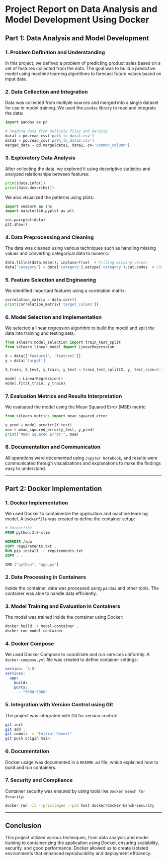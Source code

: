 # **Project Report on Data Analysis and Model Development Using Docker**

## **Part 1: Data Analysis and Model Development**

### 1. **Problem Definition and Understanding**

In this project, we defined a problem of predicting product sales based on a set of features collected from the data. The goal was to build a predictive model using machine learning algorithms to forecast future values based on input data.

### 2. **Data Collection and Integration**

Data was collected from multiple sources and merged into a single dataset for use in model training. We used the `pandas` library to read and integrate the data:
```python
import pandas as pd

# Reading data from multiple files and merging
data1 = pd.read_csv('path_to_data1.csv')
data2 = pd.read_csv('path_to_data2.csv')
merged_data = pd.merge(data1, data2, on='common_column')
```

### 3. **Exploratory Data Analysis**

After collecting the data, we explored it using descriptive statistics and analyzed relationships between features:
```python
print(data.info())
print(data.describe())
```
We also visualized the patterns using plots:
```python
import seaborn as sns
import matplotlib.pyplot as plt

sns.pairplot(data)
plt.show()
```

### 4. **Data Preprocessing and Cleaning**

The data was cleaned using various techniques such as handling missing values and converting categorical data to numeric:
```python
data.fillna(data.mean(), inplace=True)  # Filling missing values
data['category'] = data['category'].astype('category').cat.codes  # Converting categorical data to numbers
```

### 5. **Feature Selection and Engineering**

We identified important features using a correlation matrix:
```python
correlation_matrix = data.corr()
print(correlation_matrix['target_column'])
```

### 6. **Model Selection and Implementation**

We selected a linear regression algorithm to build the model and split the data into training and testing sets:
```python
from sklearn.model_selection import train_test_split
from sklearn.linear_model import LinearRegression

X = data[['feature1', 'feature2']]
y = data['target']

X_train, X_test, y_train, y_test = train_test_split(X, y, test_size=0.2, random_state=42)

model = LinearRegression()
model.fit(X_train, y_train)
```

### 7. **Evaluation Metrics and Results Interpretation**

We evaluated the model using the Mean Squared Error (MSE) metric:
```python
from sklearn.metrics import mean_squared_error

y_pred = model.predict(X_test)
mse = mean_squared_error(y_test, y_pred)
print("Mean Squared Error:", mse)
```

### 8. **Documentation and Communication**

All operations were documented using `Jupyter Notebook`, and results were communicated through visualizations and explanations to make the findings easy to understand.

---

## **Part 2: Docker Implementation**

### 1. **Docker Implementation**

We used Docker to containerize the application and machine learning model. A `Dockerfile` was created to define the container setup:
```dockerfile
# Dockerfile
FROM python:3.9-slim

WORKDIR /app
COPY requirements.txt .
RUN pip install -r requirements.txt
COPY . .

CMD ["python", "app.py"]
```

### 2. **Data Processing in Containers**

Inside the container, data was processed using `pandas` and other tools. The container was able to handle data efficiently.

### 3. **Model Training and Evaluation in Containers**

The model was trained inside the container using Docker:
```bash
docker build -t model-container .
docker run model-container
```

### 4. **Docker Compose**

We used Docker Compose to coordinate and run services uniformly. A `docker-compose.yml` file was created to define container settings:
```yaml
version: '3.8'
services:
  app:
    build: .
    ports:
      - "5000:5000"
```

### 5. **Integration with Version Control using Git**

The project was integrated with Git for version control:
```bash
git init
git add .
git commit -m "Initial Commit"
git push origin main
```

### 6. **Documentation**

Docker usage was documented in a `README.md` file, which explained how to build and run containers.

### 7. **Security and Compliance**

Container security was ensured by using tools like `Docker Bench for Security`:
```bash
docker run -it --privileged --pid host docker/docker-bench-security
```

---

## **Conclusion**

This project utilized various techniques, from data analysis and model training to containerizing the application using Docker, ensuring scalability, security, and good performance. Docker allowed us to create isolated environments that enhanced reproducibility and deployment efficiency.

